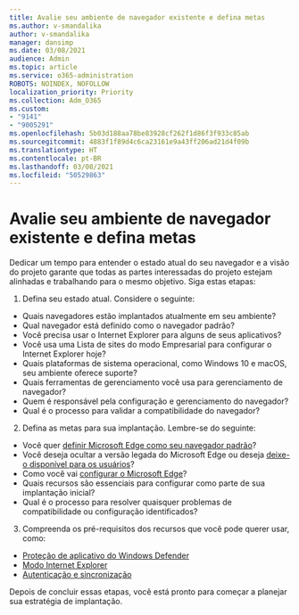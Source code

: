 ```yaml
---
title: Avalie seu ambiente de navegador existente e defina metas
ms.author: v-smandalika
author: v-smandalika
manager: dansimp
ms.date: 03/08/2021
audience: Admin
ms.topic: article
ms.service: o365-administration
ROBOTS: NOINDEX, NOFOLLOW
localization_priority: Priority
ms.collection: Adm_O365
ms.custom:
- "9141"
- "9005291"
ms.openlocfilehash: 5b03d188aa78be83928cf262f1d86f3f933c85ab
ms.sourcegitcommit: 4883f1f89d4c6ca23161e9a43ff206ad21d4f09b
ms.translationtype: HT
ms.contentlocale: pt-BR
ms.lasthandoff: 03/08/2021
ms.locfileid: "50529863"
---
```

# <a name="evaluate-your-existing-browser-environment-and-define-goals"></a>Avalie seu ambiente de navegador existente e defina metas

Dedicar um tempo para entender o estado atual do seu navegador e a visão do projeto garante que todas as partes interessadas do projeto estejam alinhadas e trabalhando para o mesmo objetivo. Siga estas etapas:

1. Defina seu estado atual. Considere o seguinte:
- Quais navegadores estão implantados atualmente em seu ambiente?
- Qual navegador está definido como o navegador padrão?
- Você precisa usar o Internet Explorer para alguns de seus aplicativos?
- Você usa uma Lista de sites do modo Empresarial para configurar o Internet Explorer hoje?
- Quais plataformas de sistema operacional, como Windows 10 e macOS, seu ambiente oferece suporte?
- Quais ferramentas de gerenciamento você usa para gerenciamento de navegador?
- Quem é responsável pela configuração e gerenciamento do navegador?
- Qual é o processo para validar a compatibilidade do navegador?
2. Defina as metas para sua implantação. Lembre-se do seguinte:
- Você quer [definir Microsoft Edge como seu navegador padrão](https://docs.microsoft.com/DeployEdge/edge-default-browser)?
- Você deseja ocultar a versão legada do Microsoft Edge ou deseja [deixe-o disponível para os usuários](https://docs.microsoft.com/DeployEdge/microsoft-edge-sysupdate-access-old-edge)?
- Como você vai [configurar o Microsoft Edge](https://docs.microsoft.com/DeployEdge/configure-microsoft-edge)?
- Quais recursos são essenciais para configurar como parte de sua implantação inicial?
- Qual é o processo para resolver quaisquer problemas de compatibilidade ou configuração identificados?
3. Compreenda os pré-requisitos dos recursos que você pode querer usar, como:
- [Proteção de aplicativo do Windows Defender](https://docs.microsoft.com/windows/security/threat-protection/microsoft-defender-application-guard/reqs-md-app-guard)
- [Modo Internet Explorer](https://docs.microsoft.com/DeployEdge/edge-ie-mode)
- [Autenticação e sincronização](https://docs.microsoft.com/DeployEdge/microsoft-edge-security-identity)

Depois de concluir essas etapas, você está pronto para começar a planejar sua estratégia de implantação.
